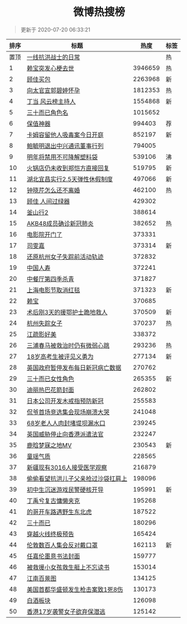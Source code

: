 <h1 align="center">微博热搜榜</h1>

> 更新于 2020-07-20 06:33:21

| 排序 | 标题                                                                                                                                                                                                                                        | 热度    | 标签 |
| ---- | ------------------------------------------------------------------------------------------------------------------------------------------------------------------------------------------------------------------------------------------- | ------- | ---- |
| 置顶 | [一线抗洪战士的日常](https://s.weibo.com/weibo?q=%23%E4%B8%80%E7%BA%BF%E6%8A%97%E6%B4%AA%E6%88%98%E5%A3%AB%E7%9A%84%E6%97%A5%E5%B8%B8%23&Refer=new_time)                                                                                    |         | 热   |
| 1    | [赖宝突发心梗去世](https://s.weibo.com/weibo?q=%23%E8%B5%96%E5%AE%9D%E7%AA%81%E5%8F%91%E5%BF%83%E6%A2%97%E5%8E%BB%E4%B8%96%23&Refer=top)                                                                                                    | 3946659 | 热   |
| 2    | [顾佳买包](https://s.weibo.com/weibo?q=%E9%A1%BE%E4%BD%B3%E4%B9%B0%E5%8C%85&Refer=top)                                                                                                                                                      | 2263968 | 新   |
| 3    | [向太官宣郭碧婷怀孕](https://s.weibo.com/weibo?q=%23%E5%90%91%E5%A4%AA%E5%AE%98%E5%AE%A3%E9%83%AD%E7%A2%A7%E5%A9%B7%E6%80%80%E5%AD%95%23&Refer=top)                                                                                         | 1812353 | 热   |
| 4    | [丁当 风云榜主持人](https://s.weibo.com/weibo?q=%E4%B8%81%E5%BD%93%20%E9%A3%8E%E4%BA%91%E6%A6%9C%E4%B8%BB%E6%8C%81%E4%BA%BA&Refer=top)                                                                                                      | 1554868 | 新   |
| 5    | [三十而已角色名](https://s.weibo.com/weibo?q=%23%E4%B8%89%E5%8D%81%E8%80%8C%E5%B7%B2%E8%A7%92%E8%89%B2%E5%90%8D%23&Refer=top)                                                                                                               | 1015652 |      |
| 6    | [保值神器](https://s.weibo.comjavascript:void(0);)                                                                                                                                                                                          | 994403  | 荐   |
| 7    | [卡姆容留他人吸毒案今日开庭](https://s.weibo.com/weibo?q=%E5%8D%A1%E5%A7%86%E5%AE%B9%E7%95%99%E4%BB%96%E4%BA%BA%E5%90%B8%E6%AF%92%E6%A1%88%E4%BB%8A%E6%97%A5%E5%BC%80%E5%BA%AD&Refer=top)                                                   | 852197  | 新   |
| 8    | [鲍毓明退出中兴通讯董事行列](https://s.weibo.com/weibo?q=%23%E9%B2%8D%E6%AF%93%E6%98%8E%E9%80%80%E5%87%BA%E4%B8%AD%E5%85%B4%E9%80%9A%E8%AE%AF%E8%91%A3%E4%BA%8B%E8%A1%8C%E5%88%97%23&Refer=top)                                             | 794005  |      |
| 9    | [明年将禁用不可降解塑料袋](https://s.weibo.com/weibo?q=%23%E6%98%8E%E5%B9%B4%E5%B0%86%E7%A6%81%E7%94%A8%E4%B8%8D%E5%8F%AF%E9%99%8D%E8%A7%A3%E5%A1%91%E6%96%99%E8%A2%8B%23&Refer=top)                                                        | 539106  | 沸   |
| 10   | [火锅店仍未收到郑恺方直接回复](https://s.weibo.com/weibo?q=%E7%81%AB%E9%94%85%E5%BA%97%E4%BB%8D%E6%9C%AA%E6%94%B6%E5%88%B0%E9%83%91%E6%81%BA%E6%96%B9%E7%9B%B4%E6%8E%A5%E5%9B%9E%E5%A4%8D&Refer=top)                                        | 519795  | 新   |
| 11   | [湖北宜昌实行2.5天弹性休假制度](https://s.weibo.com/weibo?q=%23%E6%B9%96%E5%8C%97%E5%AE%9C%E6%98%8C%E5%AE%9E%E8%A1%8C2.5%E5%A4%A9%E5%BC%B9%E6%80%A7%E4%BC%91%E5%81%87%E5%88%B6%E5%BA%A6%23&Refer=top)                                       | 497066  | 新   |
| 12   | [钟晓芹怎么还不离婚](https://s.weibo.com/weibo?q=%23%E9%92%9F%E6%99%93%E8%8A%B9%E6%80%8E%E4%B9%88%E8%BF%98%E4%B8%8D%E7%A6%BB%E5%A9%9A%23&Refer=top)                                                                                         | 462100  | 热   |
| 13   | [顾佳 人间过绿器](https://s.weibo.com/weibo?q=%E9%A1%BE%E4%BD%B3%20%E4%BA%BA%E9%97%B4%E8%BF%87%E7%BB%BF%E5%99%A8&Refer=top)                                                                                                                 | 429302  |      |
| 14   | [釜山行2](https://s.weibo.com/weibo?q=%E9%87%9C%E5%B1%B1%E8%A1%8C2&Refer=top)                                                                                                                                                               | 388614  |      |
| 15   | [AKB48成员确诊新冠肺炎](https://s.weibo.com/weibo?q=%23AKB48%E6%88%90%E5%91%98%E7%A1%AE%E8%AF%8A%E6%96%B0%E5%86%A0%E8%82%BA%E7%82%8E%23&Refer=top)                                                                                          | 382652  | 热   |
| 16   | [电影院开门了](https://s.weibo.com/weibo?q=%23%E7%94%B5%E5%BD%B1%E9%99%A2%E5%BC%80%E9%97%A8%E4%BA%86%23&Refer=top)                                                                                                                          | 373331  |      |
| 17   | [司雯嘉](https://s.weibo.com/weibo?q=%E5%8F%B8%E9%9B%AF%E5%98%89&Refer=top)                                                                                                                                                                 | 373314  | 新   |
| 18   | [还原杭州女子失踪前活动轨迹](https://s.weibo.com/weibo?q=%23%E8%BF%98%E5%8E%9F%E6%9D%AD%E5%B7%9E%E5%A5%B3%E5%AD%90%E5%A4%B1%E8%B8%AA%E5%89%8D%E6%B4%BB%E5%8A%A8%E8%BD%A8%E8%BF%B9%23&Refer=top)                                             | 372832  |      |
| 19   | [中国人寿](https://s.weibo.com/weibo?q=%E4%B8%AD%E5%9B%BD%E4%BA%BA%E5%AF%BF&Refer=top)                                                                                                                                                      | 372241  |      |
| 20   | [中餐厅第四季杀青](https://s.weibo.com/weibo?q=%23%E4%B8%AD%E9%A4%90%E5%8E%85%E7%AC%AC%E5%9B%9B%E5%AD%A3%E6%9D%80%E9%9D%92%23&Refer=top)                                                                                                    | 371827  |      |
| 21   | [上海电影节取消红毯](https://s.weibo.com/weibo?q=%E4%B8%8A%E6%B5%B7%E7%94%B5%E5%BD%B1%E8%8A%82%E5%8F%96%E6%B6%88%E7%BA%A2%E6%AF%AF&Refer=top)                                                                                               | 371323  | 新   |
| 22   | [赖宝](https://s.weibo.com/weibo?q=%E8%B5%96%E5%AE%9D&Refer=top)                                                                                                                                                                            | 370685  |      |
| 23   | [术后刚3天的援鄂护士跪地救人](https://s.weibo.com/weibo?q=%E6%9C%AF%E5%90%8E%E5%88%9A3%E5%A4%A9%E7%9A%84%E6%8F%B4%E9%84%82%E6%8A%A4%E5%A3%AB%E8%B7%AA%E5%9C%B0%E6%95%91%E4%BA%BA&Refer=top)                                                 | 370509  | 新   |
| 24   | [杭州失踪女子](https://s.weibo.com/weibo?q=%23%E6%9D%AD%E5%B7%9E%E5%A4%B1%E8%B8%AA%E5%A5%B3%E5%AD%90%23&Refer=top)                                                                                                                          | 370237  | 热   |
| 25   | [江疏影好美](https://s.weibo.com/weibo?q=%23%E6%B1%9F%E7%96%8F%E5%BD%B1%E5%A5%BD%E7%BE%8E%23&Refer=top)                                                                                                                                     | 338372  |      |
| 26   | [三浦春马被救治时仍有微弱心跳](https://s.weibo.com/weibo?q=%23%E4%B8%89%E6%B5%A6%E6%98%A5%E9%A9%AC%E8%A2%AB%E6%95%91%E6%B2%BB%E6%97%B6%E4%BB%8D%E6%9C%89%E5%BE%AE%E5%BC%B1%E5%BF%83%E8%B7%B3%23&Refer=top)                                  | 293236  | 热   |
| 27   | [18岁高考生被评见义勇为](https://s.weibo.com/weibo?q=18%E5%B2%81%E9%AB%98%E8%80%83%E7%94%9F%E8%A2%AB%E8%AF%84%E8%A7%81%E4%B9%89%E5%8B%87%E4%B8%BA&Refer=top)                                                                                | 277134  | 新   |
| 28   | [英国政府暂停发布每日新冠病亡数据](https://s.weibo.com/weibo?q=%23%E8%8B%B1%E5%9B%BD%E6%94%BF%E5%BA%9C%E6%9A%82%E5%81%9C%E5%8F%91%E5%B8%83%E6%AF%8F%E6%97%A5%E6%96%B0%E5%86%A0%E7%97%85%E4%BA%A1%E6%95%B0%E6%8D%AE%23&Refer=top)            | 270762  |      |
| 29   | [三十而已女性角色](https://s.weibo.com/weibo?q=%23%E4%B8%89%E5%8D%81%E8%80%8C%E5%B7%B2%E5%A5%B3%E6%80%A7%E8%A7%92%E8%89%B2%23&Refer=top)                                                                                                    | 265355  | 新   |
| 30   | [迪丽热巴花箭封面](https://s.weibo.com/weibo?q=%23%E8%BF%AA%E4%B8%BD%E7%83%AD%E5%B7%B4%E8%8A%B1%E7%AE%AD%E5%B0%81%E9%9D%A2%23&Refer=top)                                                                                                    | 262802  |      |
| 31   | [日本公司开发木戒指预防新冠](https://s.weibo.com/weibo?q=%E6%97%A5%E6%9C%AC%E5%85%AC%E5%8F%B8%E5%BC%80%E5%8F%91%E6%9C%A8%E6%88%92%E6%8C%87%E9%A2%84%E9%98%B2%E6%96%B0%E5%86%A0&Refer=top)                                                   | 255583  |      |
| 32   | [侃爷首场竞选集会现场崩溃大哭](https://s.weibo.com/weibo?q=%23%E4%BE%83%E7%88%B7%E9%A6%96%E5%9C%BA%E7%AB%9E%E9%80%89%E9%9B%86%E4%BC%9A%E7%8E%B0%E5%9C%BA%E5%B4%A9%E6%BA%83%E5%A4%A7%E5%93%AD%23&Refer=top)                                  | 241048  |      |
| 33   | [68岁老人人肉封堵堤坝漏水口](https://s.weibo.com/weibo?q=68%E5%B2%81%E8%80%81%E4%BA%BA%E4%BA%BA%E8%82%89%E5%B0%81%E5%A0%B5%E5%A0%A4%E5%9D%9D%E6%BC%8F%E6%B0%B4%E5%8F%A3&Refer=top)                                                          | 239245  |      |
| 34   | [英国威胁停止向香港派遣法官](https://s.weibo.com/weibo?q=%23%E8%8B%B1%E5%9B%BD%E5%A8%81%E8%83%81%E5%81%9C%E6%AD%A2%E5%90%91%E9%A6%99%E6%B8%AF%E6%B4%BE%E9%81%A3%E6%B3%95%E5%AE%98%23&Refer=top)                                             | 232247  |      |
| 35   | [鹿晗梦寐之地MV](https://s.weibo.com/weibo?q=%23%E9%B9%BF%E6%99%97%E6%A2%A6%E5%AF%90%E4%B9%8B%E5%9C%B0MV%23&Refer=top)                                                                                                                      | 230543  | 新   |
| 36   | [童瑶气质](https://s.weibo.com/weibo?q=%23%E7%AB%A5%E7%91%B6%E6%B0%94%E8%B4%A8%23&Refer=top)                                                                                                                                                | 228565  |      |
| 37   | [新疆现有3016人接受医学观察](https://s.weibo.com/weibo?q=%23%E6%96%B0%E7%96%86%E7%8E%B0%E6%9C%893016%E4%BA%BA%E6%8E%A5%E5%8F%97%E5%8C%BB%E5%AD%A6%E8%A7%82%E5%AF%9F%23&Refer=top)                                                           | 216879  |      |
| 38   | [偷偷看望抗洪儿子父亲抢过沙袋扛肩上](https://s.weibo.com/weibo?q=%23%E5%81%B7%E5%81%B7%E7%9C%8B%E6%9C%9B%E6%8A%97%E6%B4%AA%E5%84%BF%E5%AD%90%E7%88%B6%E4%BA%B2%E6%8A%A2%E8%BF%87%E6%B2%99%E8%A2%8B%E6%89%9B%E8%82%A9%E4%B8%8A%23&Refer=top) | 198096  |      |
| 39   | [初中生沉迷游戏民警硬核开导](https://s.weibo.com/weibo?q=%23%E5%88%9D%E4%B8%AD%E7%94%9F%E6%B2%89%E8%BF%B7%E6%B8%B8%E6%88%8F%E6%B0%91%E8%AD%A6%E7%A1%AC%E6%A0%B8%E5%BC%80%E5%AF%BC%23&Refer=top)                                             | 195991  | 新   |
| 40   | [丁禹兮复古慵懒夹克](https://s.weibo.com/weibo?q=%23%E4%B8%81%E7%A6%B9%E5%85%AE%E5%A4%8D%E5%8F%A4%E6%85%B5%E6%87%92%E5%A4%B9%E5%85%8B%23&Refer=top)                                                                                         | 195268  |      |
| 41   | [的哥开车路遇野生东北虎](https://s.weibo.com/weibo?q=%E7%9A%84%E5%93%A5%E5%BC%80%E8%BD%A6%E8%B7%AF%E9%81%87%E9%87%8E%E7%94%9F%E4%B8%9C%E5%8C%97%E8%99%8E&Refer=top)                                                                         | 187522  |      |
| 42   | [三十而已](https://s.weibo.com/weibo?q=%E4%B8%89%E5%8D%81%E8%80%8C%E5%B7%B2&Refer=top)                                                                                                                                                      | 180296  |      |
| 43   | [穿越火线终极预告](https://s.weibo.com/weibo?q=%23%E7%A9%BF%E8%B6%8A%E7%81%AB%E7%BA%BF%E7%BB%88%E6%9E%81%E9%A2%84%E5%91%8A%23&Refer=top)                                                                                                    | 165424  |      |
| 44   | [伦敦数百人集会反对戴口罩](https://s.weibo.com/weibo?q=%E4%BC%A6%E6%95%A6%E6%95%B0%E7%99%BE%E4%BA%BA%E9%9B%86%E4%BC%9A%E5%8F%8D%E5%AF%B9%E6%88%B4%E5%8F%A3%E7%BD%A9&Refer=top)                                                              | 162113  | 新   |
| 45   | [任嘉伦墨意书法封面](https://s.weibo.com/weibo?q=%23%E4%BB%BB%E5%98%89%E4%BC%A6%E5%A2%A8%E6%84%8F%E4%B9%A6%E6%B3%95%E5%B0%81%E9%9D%A2%23&Refer=top)                                                                                         | 159777  |      |
| 46   | [被救援小女孩救生艇上不忘读书](https://s.weibo.com/weibo?q=%E8%A2%AB%E6%95%91%E6%8F%B4%E5%B0%8F%E5%A5%B3%E5%AD%A9%E6%95%91%E7%94%9F%E8%89%87%E4%B8%8A%E4%B8%8D%E5%BF%98%E8%AF%BB%E4%B9%A6&Refer=top)                                        | 153014  |      |
| 47   | [江南百景图](https://s.weibo.com/weibo?q=%E6%B1%9F%E5%8D%97%E7%99%BE%E6%99%AF%E5%9B%BE&Refer=top)                                                                                                                                           | 134125  |      |
| 48   | [美国首都华盛顿发生枪击案致1死8伤](https://s.weibo.com/weibo?q=%E7%BE%8E%E5%9B%BD%E9%A6%96%E9%83%BD%E5%8D%8E%E7%9B%9B%E9%A1%BF%E5%8F%91%E7%94%9F%E6%9E%AA%E5%87%BB%E6%A1%88%E8%87%B41%E6%AD%BB8%E4%BC%A4&Refer=top)                         | 130173  |      |
| 49   | [白酒板块](https://s.weibo.com/weibo?q=%E7%99%BD%E9%85%92%E6%9D%BF%E5%9D%97&Refer=top)                                                                                                                                                      | 126098  |      |
| 50   | [香港17岁袭警女子欲弃保潜逃](https://s.weibo.com/weibo?q=%23%E9%A6%99%E6%B8%AF17%E5%B2%81%E8%A2%AD%E8%AD%A6%E5%A5%B3%E5%AD%90%E6%AC%B2%E5%BC%83%E4%BF%9D%E6%BD%9C%E9%80%83%23&Refer=top)                                                    | 125142  |      |